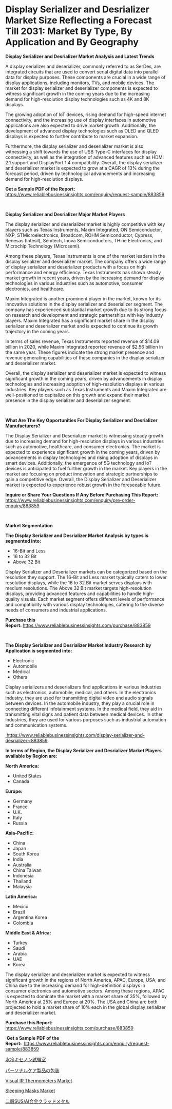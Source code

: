 <p><h1>Display Serializer and Desrializer Market Size Reflecting a Forecast Till 2031: Market By Type, By Application and By Geography</h1></p><p><strong>Display Serializer and Desrializer Market Analysis and Latest Trends</strong></p>
<p><p>A display serializer and deserializer, commonly referred to as SerDes, are integrated circuits that are used to convert serial digital data into parallel data for display purposes. These components are crucial in a wide range of display applications, including monitors, TVs, and mobile devices. The market for display serializer and deserializer components is expected to witness significant growth in the coming years due to the increasing demand for high-resolution display technologies such as 4K and 8K displays.</p><p>The growing adoption of IoT devices, rising demand for high-speed internet connectivity, and the increasing use of display interfaces in automotive applications are also expected to drive market growth. Additionally, the development of advanced display technologies such as OLED and QLED displays is expected to further contribute to market expansion.</p><p>Furthermore, the display serializer and deserializer market is also witnessing a shift towards the use of USB Type-C interfaces for display connectivity, as well as the integration of advanced features such as HDMI 2.1 support and DisplayPort 1.4 compatibility. Overall, the display serializer and deserializer market is expected to grow at a CAGR of 13% during the forecast period, driven by technological advancements and increasing demand for high-resolution displays.</p></p>
<p><strong>Get a Sample PDF of the Report:&nbsp;</strong> <a href="https://www.reliablebusinessinsights.com/enquiry/request-sample/883859">https://www.reliablebusinessinsights.com/enquiry/request-sample/883859</a></p>
<p>&nbsp;</p>
<p><strong>Display Serializer and Desrializer Major Market Players</strong></p>
<p><p>The display serializer and deserializer market is highly competitive with key players such as Texas Instruments, Maxim Integrated, ON Semiconductor, NXP, STMicroelectronics, Broadcom, ROHM Semiconductor, Cypress, Renesas (Intesil), Semtech, Inova Semiconductors, THine Electronics, and Microchip Technology (Microsemi). </p><p>Among these players, Texas Instruments is one of the market leaders in the display serializer and deserializer market. The company offers a wide range of display serializer and deserializer products with a focus on high performance and energy efficiency. Texas Instruments has shown steady market growth in recent years, driven by the increasing demand for display technologies in various industries such as automotive, consumer electronics, and healthcare.</p><p>Maxim Integrated is another prominent player in the market, known for its innovative solutions in the display serializer and deserializer segment. The company has experienced substantial market growth due to its strong focus on research and development and strategic partnerships with key industry players. Maxim Integrated has a significant market share in the display serializer and deserializer market and is expected to continue its growth trajectory in the coming years.</p><p>In terms of sales revenue, Texas Instruments reported revenue of $14.09 billion in 2020, while Maxim Integrated reported revenue of $2.56 billion in the same year. These figures indicate the strong market presence and revenue generating capabilities of these companies in the display serializer and deserializer market.</p><p>Overall, the display serializer and deserializer market is expected to witness significant growth in the coming years, driven by advancements in display technologies and increasing adoption of high-resolution displays in various industries. Key players such as Texas Instruments and Maxim Integrated are well-positioned to capitalize on this growth and expand their market presence in the display serializer and deserializer segment.</p></p>
<p>&nbsp;</p>
<p><strong>What Are The Key Opportunities For Display Serializer and Desrializer Manufacturers?</strong></p>
<p><p>The Display Serializer and Deserializer market is witnessing steady growth due to increasing demand for high-resolution displays in various industries such as automotive, healthcare, and consumer electronics. The market is expected to experience significant growth in the coming years, driven by advancements in display technologies and rising adoption of displays in smart devices. Additionally, the emergence of 5G technology and IoT devices is anticipated to fuel further growth in the market. Key players in the market are focusing on product innovation and strategic partnerships to gain a competitive edge. Overall, the Display Serializer and Deserializer market is expected to experience robust growth in the foreseeable future.</p></p>
<p><strong>Inquire or Share Your Questions If Any Before Purchasing This Report:</strong> <a href="https://www.reliablebusinessinsights.com/enquiry/pre-order-enquiry/883859">https://www.reliablebusinessinsights.com/enquiry/pre-order-enquiry/883859</a></p>
<p>&nbsp;</p>
<p><strong>Market Segmentation</strong></p>
<p><strong>The Display Serializer and Desrializer Market Analysis by types is segmented into:</strong></p>
<p><ul><li>16-Bit and Less</li><li>16 to 32 Bit</li><li>Above 32 Bit</li></ul></p>
<p><p>Display Serializer and Deserializer markets can be categorized based on the resolution they support. The 16-Bit and Less market typically caters to lower resolution displays, while the 16 to 32 Bit market serves displays with medium resolutions. The Above 32 Bit market targets high-resolution displays, providing advanced features and capabilities to handle high-quality visuals. Each market segment offers different levels of performance and compatibility with various display technologies, catering to the diverse needs of consumers and industrial applications.</p></p>
<p><strong>Purchase this Report:&nbsp;</strong><a href="https://www.reliablebusinessinsights.com/purchase/883859">https://www.reliablebusinessinsights.com/purchase/883859</a></p>
<p>&nbsp;</p>
<p><strong>The Display Serializer and Desrializer Market Industry Research by Application is segmented into:</strong></p>
<p><ul><li>Electronic</li><li>Automobile</li><li>Medical</li><li>Others</li></ul></p>
<p><p>Display serializers and deserializers find applications in various industries such as electronics, automobile, medical, and others. In the electronics industry, they are used for transmitting digital video and audio signals between devices. In the automobile industry, they play a crucial role in connecting different infotainment systems. In the medical field, they aid in transmitting vital signs and patient data between medical devices. In other industries, they are used for various purposes such as industrial automation and communication systems.</p></p>
<p><a href="https://www.reliablebusinessinsights.com/display-serializer-and-desrializer-r883859">&nbsp;https://www.reliablebusinessinsights.com/display-serializer-and-desrializer-r883859</a></p>
<p><strong>In terms of Region, the Display Serializer and Desrializer Market Players available by Region are:</strong></p>
<p>
    <p> <strong> North America: </strong>
        <ul>
            <li>United States</li>
            <li>Canada</li>
        </ul>
        </p> 
    <p> <strong> Europe: </strong>
        <ul>
            <li>Germany</li>
            <li>France</li>
            <li>U.K.</li>
            <li>Italy</li>
            <li>Russia</li>
        </ul>
        </p> 
    <p> <strong> Asia-Pacific: </strong>
        <ul>
            <li>China</li>
            <li>Japan</li>
            <li>South Korea</li>
            <li>India</li>
            <li>Australia</li>
            <li>China Taiwan</li>
            <li>Indonesia</li>
            <li>Thailand</li>
            <li>Malaysia</li>
        </ul>
        </p> 
    <p> <strong> Latin America: </strong>
        <ul>
            <li>Mexico</li>
            <li>Brazil</li>
            <li>Argentina Korea</li>
            <li>Colombia</li>
        </ul>
        </p> 
    <p> <strong> Middle East & Africa: </strong>
        <ul>
            <li>Turkey</li>
            <li>Saudi</li>
            <li>Arabia</li>
            <li>UAE</li>
            <li>Korea</li>
        </ul>
    </p>
    </p>
<p><p>The display serializer and deserializer market is expected to witness significant growth in the regions of North America, APAC, Europe, USA, and China due to the increasing demand for high-definition displays in consumer electronics and automotive sectors. Among these regions, APAC is expected to dominate the market with a market share of 35%, followed by North America at 25% and Europe at 20%. The USA and China are both projected to hold a market share of 10% each in the global display serializer and deserializer market.</p></p>
<p><strong>Purchase this Report: </strong><a href="https://www.reliablebusinessinsights.com/purchase/883859">https://www.reliablebusinessinsights.com/purchase/883859</a></p>
<p>&nbsp;<strong>Get a Sample PDF of the Report:&nbsp;&nbsp;</strong><a href="https://www.reliablebusinessinsights.com/enquiry/request-sample/883859">https://www.reliablebusinessinsights.com/enquiry/request-sample/883859</a></p>
<p><strong></strong></p>
<p><p><a href="https://github.com/vtbvgl20191192/Market-Research-Report-List-2/blob/main/4276261147915.md">水冷キセノン試験室</a></p><p><a href="https://medium.com/@elmorunolfsson2023/%E3%83%91%E3%83%BC%E3%82%BD%E3%83%8A%E3%83%AB%E3%82%B1%E3%82%A2%E8%A3%BD%E5%93%81%E3%81%AE%E3%83%91%E3%83%83%E3%82%B1%E3%83%BC%E3%82%B8%E3%83%B3%E3%82%B0%E5%B8%82%E5%A0%B4%E3%82%B7%E3%82%A7%E3%82%A2%E3%81%A8%E5%B8%82%E5%A0%B4%E5%88%86%E6%9E%90-%E6%88%90%E9%95%B7%E3%83%88%E3%83%AC%E3%83%B3%E3%83%89%E3%81%8A%E3%82%88%E3%81%B3%E4%BA%88%E6%B8%AC-2024%E5%B9%B4-2031%E5%B9%B4%E3%81%BE%E3%81%A7-6afa0c936c7d">パーソナルケア製品の包装</a></p><p><a href="https://issuu.com/reportprime-2/docs/visual-ir-thermometers-market-size-2030.pptx">Visual IR Thermometers Market</a></p><p><a href="https://github.com/edytherolanlouisejk1miz0wig/Market-Research-Report-List-3/blob/main/sleeping-masks-market.md">Sleeping Masks Market</a></p><p><a href="https://github.com/laurenreichert/Market-Research-Report-List-2/blob/main/1750175147916.md">二層SUS/Al合金クラッドメタル</a></p></p>